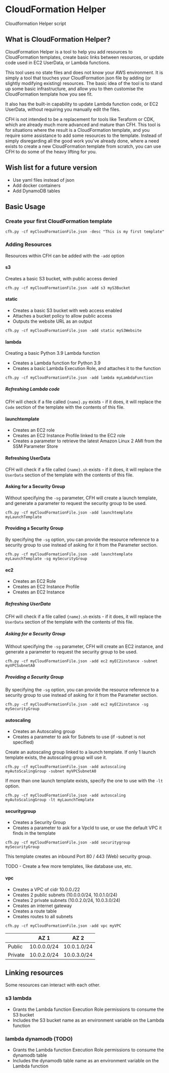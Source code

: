 # CloudFormation Helper
Cloudformation Helper script

## What is CloudFormation Helper?

CloudFormation Helper is a tool to help you add resources to CloudFormation templates, create basic links between resources, or update code used in EC2 UserData, or Lambda functions.

This tool uses no state files and does not know your AWS environment.  It is simply a tool that touches your CloudFormation json file by adding (or slightly modifying existing) resources.  The basic idea of the tool is to stand up some basic infrastructure, and allow you to then customise the CloudFormation template how you see fit.

It also has the built-in capability to update Lambda function code, or EC2 UserData, without requiring you manually edit the files.

CFH is not intended to be a replacement for tools like Teraform or CDK, which are already much more advanced and mature than CFH.  This tool is for situations where the result is a CloudFormation template, and you require some assistance to add some resources to the template.  Instead of simply disregarding all the good work you've already done, where a need exists to create a new CloudFormation template from scratch, you can use CFH to do some of the heavy lifting for you.

## Wish list for a future version

* Use yaml files instead of json
* Add docker containers
* Add DynamoDB tables

## Basic Usage

### Create your first CloudFormation template

`cfh.py -cf myCloudFormationFile.json -desc "This is my first template"`

### Adding Resources

Resources within CFH can be added with the `-add` option

#### s3

Creates a basic S3 bucket, with public access denied

`cfh.py -cf myCloudFormationFile.json -add s3 myS3Bucket`

#### static

* Creates a basic S3 bucket with web access enabled
* Attaches a bucket policy to allow public access
* Outputs the website URL as an output

`cfh.py -cf myCloudFormationFile.json -add static myS3Website`

#### lambda

Creating a basic Python 3.9 Lambda function

* Creates a Lambda function for Python 3.9
* Creates a basic Lambda Execution Role, and attaches it to the function

`cfh.py -cf myCloudFormationFile.json -add lambda myLambdaFunction`

##### Refreshing Lambda code

CFH will check if a file called `{name}.py` exists - if it does, it will replace the `Code` section of the template with the contents of this file.

#### launchtemplate

* Creates an EC2 role
* Creates an EC2 Instance Profile linked to the EC2 role
* Creates a parameter to retrieve the latest Amazon Linux 2 AMI from the SSM Parameter Store

#### Refreshing UserData

CFH will check if a file called `{name}.sh` exists - if it does, it will replace the `UserData` section of the template with the contents of this file.

#### Asking for a Security Group

Without specifying the `-sg` parameter, CFH will create a launch template, and generate a parameter to request the security group to be used.

`cfh.py -cf myCloudFormationFile.json -add launchtemplate myLaunchTemplate`

#### Providing a Security Group

By specifying the `-sg` option, you can provide the resource reference to a security group to use instead of asking for it from the Parameter section.

`cfh.py -cf myCloudFormationFile.json -add launchtemplate myLaunchTemplate -sg mySecurityGroup`

#### ec2

* Creates an EC2 Role
* Creates an EC2 Instance Profile
* Creates an EC2 Instance

##### Refreshing UserData

CFH will check if a file called `{name}.sh` exists - if it does, it will replace the `UserData` section of the template with the contents of this file.

##### Asking for a Security Group

Without specifying the `-sg` parameter, CFH will create an EC2 instance, and generate a parameter to request the security group to be used.

`cfh.py -cf myCloudFormationFile.json -add ec2 myEC2instance -subnet myVPCSubnetA0`

##### Providing a Security Group

By specifying the `-sg` option, you can provide the resource reference to a security group to use instead of asking for it from the Parameter section.

`cfh.py -cf myCloudFormationFile.json -add ec2 myEC2instance -sg mySecurityGroup`

#### autoscaling

* Creates an Autoscaling group
* Creates a parameter to ask for Subnets to use (if -subnet is not specified)

Create an autoscaling group linked to a launch template.  If only 1 launch template exists, the autoscaling group will use it.

`cfh.py -cf myCloudFormationFile.json -add autoscaling myAutoScalingGroup -subnet myVPCSubnetA0`

If more than one launch template exists, specify the one to use with the `-lt` option.

`cfh.py -cf myCloudFormationFile.json -add autoscaling myAutoScalingGroup -lt myLaunchTemplate`

#### securitygroup

* Creates a Security Group
* Creates a parameter to ask for a VpcId to use, or use the default VPC it finds in the template

`cfh.py -cf myCloudFormationFile.json -add securitygroup mySecurityGroup`

This template creates an inbound Port 80 / 443 (Web) security group.

TODO - Create a few more templates, like database use, etc.

#### vpc

* Creates a VPC of cidr 10.0.0./22
* Creates 2 public subnets (10.0.0.0/24, 10.0.1.0/24)
* Creates 2 private subnets (10.0.2.0/24, 10.0.3.0/24)
* Creates an internet gateway
* Creates a route table
* Creates routes to all subnets

`cfh.py -cf myCloudFormationFile.json -add vpc myVPC`

||**AZ 1**|**AZ 2**|
|--|--|--|
|Public|10.0.0.0/24|10.0.1.0/24|
|Private|10.0.2.0/24|10.0.3.0/24|

## Linking resources

Some resources can interact with each other.

### s3 lambda

* Grants the Lambda function Execution Role permissions to consume the S3 bucket
* Includes the S3 bucket name as an environment variable on the Lambda function

### lambda dynamodb (TODO)

* Grants the Lambda function Execution Role permissions to consume the dynamodb table
* Includes the dynamodb table name as an environment variable on the Lambda function

